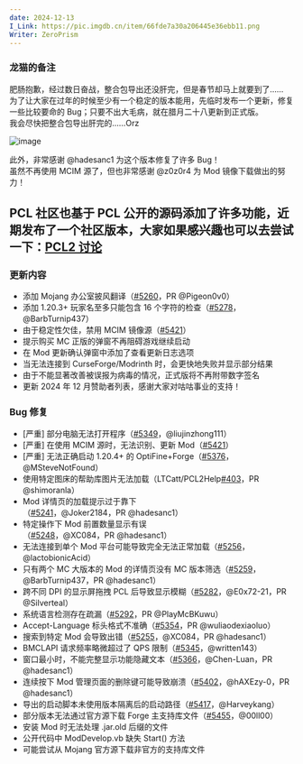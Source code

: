 ```yaml
---
date: 2024-12-13
I_Link: https://pic.imgdb.cn/item/66fde7a30a206445e36ebb11.png
Writer: ZeroPrism
---
```

### 龙猫的备注
肥肠抱歉，经过数日奋战，整合包导出还没肝完，但是春节却马上就要到了……  
为了让大家在过年的时候至少有一个稳定的版本能用，先临时发布一个更新，修复一些比较要命的 Bug；只要不出大毛病，就在腊月二十八更新到正式版。  
我会尽快把整合包导出肝完的……Orz

![image](https://i0.hdslb.com/bfs/article/c3c0acaa1f838c738650aa7856a488e511343203.png)

此外，非常感谢 @hadesanc1 为这个版本修复了许多 Bug！  
虽然不再使用 MCIM 源了，但也非常感谢 @z0z0r4 为 Mod 镜像下载做出的努力！


## PCL 社区也基于 PCL 公开的源码添加了许多功能，近期发布了一个社区版本，大家如果感兴趣也可以去尝试一下：[PCL2 讨论](https://github.com/Hex-Dragon/PCL2/discussions/5342)

### 更新内容
- <paracolor color="Orange"/>添加 Mojang 办公室披风翻译（[#5260](https://github.com/Hex-Dragon/PCL2/issues/5260)，PR @Pigeon0v0）
- 添加 1.20.3+ 玩家名至多只能包含 16 个字符的检查（[#5278](https://github.com/Hex-Dragon/PCL2/issues/5278)，@BarbTurnip437）
- 由于稳定性欠佳，禁用 MCIM 镜像源（[#5421](https://github.com/Hex-Dragon/PCL2/issues/5421)）
- 提示购买 MC 正版的弹窗不再阻碍游戏继续启动
- 在 Mod 更新确认弹窗中添加了查看更新日志选项
- 当无法连接到 CurseForge/Modrinth 时，会更快地失败并显示部分结果
- 由于不能显著改善被误报为病毒的情况，正式版将不再附带数字签名
- 更新 2024 年 12 月赞助者列表，感谢大家对咕咕事业的支持！

### Bug 修复
- [严重] 部分电脑无法打开程序（[#5349](https://github.com/Hex-Dragon/PCL2/issues/5349)，@liujinzhong111）
- [严重] 在使用 MCIM 源时，无法识别、更新 Mod（[#5421](https://github.com/Hex-Dragon/PCL2/issues/5421)）
- [严重] 无法正确启动 1.20.4+ 的 OptiFine+Forge（[#5376](https://github.com/Hex-Dragon/PCL2/issues/5376)，@MSteveNotFound）
- <paracolor color="Orange"/>使用特定图床的帮助库图片无法加载（LTCatt/PCL2Help[#403](https://github.com/Hex-Dragon/PCL2/issues/403)，PR @shimoranla）
- Mod 详情页的加载提示过于靠下（[#5241](https://github.com/Hex-Dragon/PCL2/issues/5241)，@Joker2184，PR @hadesanc1）
- 特定操作下 Mod 前置数量显示有误（[#5248](https://github.com/Hex-Dragon/PCL2/issues/5248)，@XC084，PR @hadesanc1）
- 无法连接到单个 Mod 平台可能导致完全无法正常加载（[#5256](https://github.com/Hex-Dragon/PCL2/issues/5256)，@lactobionicAcid）
- <paracolor color="Orange"/>只有两个 MC 大版本的 Mod 的详情页没有 MC 版本筛选（[#5259](https://github.com/Hex-Dragon/PCL2/issues/5259)，@BarbTurnip437，PR @hadesanc1）
- <paracolor color="Orange"/>跨不同 DPI 的显示屏拖拽 PCL 后导致显示模糊（[#5282](https://github.com/Hex-Dragon/PCL2/issues/5282)，@E0x72-21，PR @Silverteal）
- <paracolor color="Orange"/>系统语言检测存在疏漏（[#5292](https://github.com/Hex-Dragon/PCL2/issues/5292)，PR @PlayMcBKuwu）
- <paracolor color="Orange"/>Accept-Language 标头格式不准确（[#5354](https://github.com/Hex-Dragon/PCL2/issues/5354)，PR @wuliaodexiaoluo）
- <paracolor color="Orange"/>搜索到特定 Mod 会导致出错（[#5255](https://github.com/Hex-Dragon/PCL2/issues/5255)，@XC084，PR @hadesanc1）
- BMCLAPI 请求频率略微超过了 QPS 限制（[#5345](https://github.com/Hex-Dragon/PCL2/issues/5345)，@written143）
- <paracolor color="Orange"/>窗口最小时，不能完整显示功能隐藏文本（[#5366](https://github.com/Hex-Dragon/PCL2/issues/5366)，@Chen-Luan，PR @hadesanc1）
- <paracolor color="Orange"/>连续按下 Mod 管理页面的删除键可能导致崩溃（[#5402](https://github.com/Hex-Dragon/PCL2/issues/5402)，@hAXEzy-0，PR @hadesanc1）
- 导出的启动脚本未使用版本隔离后的启动路径（[#5417](https://github.com/Hex-Dragon/PCL2/issues/5417)，@Harveykang）
- 部分版本无法通过官方源下载 Forge 主支持库文件（[#5455](https://github.com/Hex-Dragon/PCL2/issues/5455)，@00ll00）
- 安装 Mod 时无法处理 .jar.old 后缀的文件
- 公开代码中 ModDevelop.vb 缺失 Start() 方法
- 可能尝试从 Mojang 官方源下载非官方的支持库文件
